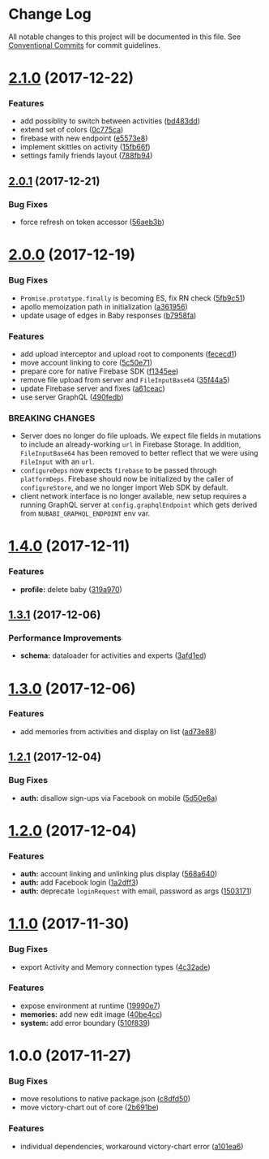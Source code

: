 # Change Log

All notable changes to this project will be documented in this file.
See [Conventional Commits](https://conventionalcommits.org) for commit guidelines.

<a name="2.1.0"></a>
# [2.1.0](https://gitlab.com/nubabi/mobile/compare/nubabi-core@2.0.1...nubabi-core@2.1.0) (2017-12-22)


### Features

* add possiblity to switch between activities ([bd483dd](https://gitlab.com/nubabi/mobile/commit/bd483dd))
* extend set of colors ([0c775ca](https://gitlab.com/nubabi/mobile/commit/0c775ca))
* firebase with new endpoint ([e5573e8](https://gitlab.com/nubabi/mobile/commit/e5573e8))
* implement skittles on activity ([15fb66f](https://gitlab.com/nubabi/mobile/commit/15fb66f))
* settings family friends layout ([788fb94](https://gitlab.com/nubabi/mobile/commit/788fb94))




<a name="2.0.1"></a>
## [2.0.1](https://gitlab.com/nubabi/mobile/compare/nubabi-core@2.0.0...nubabi-core@2.0.1) (2017-12-21)


### Bug Fixes

* force refresh on token accessor ([56aeb3b](https://gitlab.com/nubabi/mobile/commit/56aeb3b))




<a name="2.0.0"></a>
# [2.0.0](https://gitlab.com/nubabi/mobile/compare/nubabi-core@1.4.0...nubabi-core@2.0.0) (2017-12-19)


### Bug Fixes

* `Promise.prototype.finally` is becoming ES, fix RN check ([5fb9c51](https://gitlab.com/nubabi/mobile/commit/5fb9c51))
* apollo memoization path in initialization ([a361956](https://gitlab.com/nubabi/mobile/commit/a361956))
* update usage of edges in Baby responses ([b7958fa](https://gitlab.com/nubabi/mobile/commit/b7958fa))


### Features

* add upload interceptor and upload root to components ([fececd1](https://gitlab.com/nubabi/mobile/commit/fececd1))
* move account linking to core ([5c50e71](https://gitlab.com/nubabi/mobile/commit/5c50e71))
* prepare core for native Firebase SDK ([f1345ee](https://gitlab.com/nubabi/mobile/commit/f1345ee))
* remove file upload from server and `FileInputBase64` ([35f44a5](https://gitlab.com/nubabi/mobile/commit/35f44a5))
* update Firebase server and fixes ([a61ceac](https://gitlab.com/nubabi/mobile/commit/a61ceac))
* use server GraphQL ([490fedb](https://gitlab.com/nubabi/mobile/commit/490fedb))


### BREAKING CHANGES

* Server does no longer do file uploads. We expect file fields
in mutations to include an already-working `url` in Firebase Storage. In
addition, `FileInputBase64` has been removed to better reflect that we were
using `FileInput` with an `url`.
* `configureDeps` now expects `firebase` to be passed through
`platformDeps`. Firebase should now be initialized by the caller of
`configureStore`, and we no longer import Web SDK by default.
* client network interface is no longer available,
new setup requires a running GraphQL server at `config.graphqlEndpoint`
which gets derived from `NUBABI_GRAPHQL_ENDPOINT` env var.




<a name="1.4.0"></a>
# [1.4.0](https://gitlab.com/nubabi/mobile/compare/nubabi-core@1.3.1...nubabi-core@1.4.0) (2017-12-11)


### Features

* **profile:** delete baby ([319a970](https://gitlab.com/nubabi/mobile/commit/319a970))




<a name="1.3.1"></a>
## [1.3.1](https://gitlab.com/nubabi/mobile/compare/nubabi-core@1.3.0...nubabi-core@1.3.1) (2017-12-06)


### Performance Improvements

* **schema:** dataloader for activities and experts ([3afd1ed](https://gitlab.com/nubabi/mobile/commit/3afd1ed))




<a name="1.3.0"></a>
# [1.3.0](https://gitlab.com/nubabi/mobile/compare/nubabi-core@1.2.1...nubabi-core@1.3.0) (2017-12-06)


### Features

* add memories from activities and display on list ([ad73e88](https://gitlab.com/nubabi/mobile/commit/ad73e88))




<a name="1.2.1"></a>
## [1.2.1](https://gitlab.com/nubabi/mobile/compare/nubabi-core@1.2.0...nubabi-core@1.2.1) (2017-12-04)


### Bug Fixes

* **auth:** disallow sign-ups via Facebook on mobile ([5d50e6a](https://gitlab.com/nubabi/mobile/commit/5d50e6a))




<a name="1.2.0"></a>
# [1.2.0](https://gitlab.com/nubabi/mobile/compare/nubabi-core@1.1.0...nubabi-core@1.2.0) (2017-12-04)


### Features

* **auth:** account linking and unlinking plus display ([568a640](https://gitlab.com/nubabi/mobile/commit/568a640))
* **auth:** add Facebook login ([1a2dff3](https://gitlab.com/nubabi/mobile/commit/1a2dff3))
* **auth:** deprecate `loginRequest` with email, password as args ([1503171](https://gitlab.com/nubabi/mobile/commit/1503171))




<a name="1.1.0"></a>
# [1.1.0](https://gitlab.com/nubabi/mobile/compare/nubabi-core@1.0.0...nubabi-core@1.1.0) (2017-11-30)


### Bug Fixes

* export Activity and Memory connection types ([4c32ade](https://gitlab.com/nubabi/mobile/commit/4c32ade))


### Features

* expose environment at runtime ([19990e7](https://gitlab.com/nubabi/mobile/commit/19990e7))
* **memories:** add new edit image ([40be4cc](https://gitlab.com/nubabi/mobile/commit/40be4cc))
* **system:** add error boundary ([510f839](https://gitlab.com/nubabi/mobile/commit/510f839))




<a name="1.0.0"></a>
# 1.0.0 (2017-11-27)


### Bug Fixes

* move resolutions to native package.json ([c8dfd50](https://gitlab.com/nubabi/mobile/commit/c8dfd50))
* move victory-chart out of core ([2b691be](https://gitlab.com/nubabi/mobile/commit/2b691be))


### Features

* individual dependencies, workaround victory-chart error ([a101ea6](https://gitlab.com/nubabi/mobile/commit/a101ea6))
